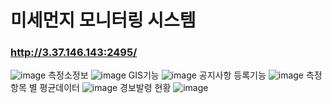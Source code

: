 # 미세먼지 모니터링 시스템
### http://3.37.146.143:2495/
![image](https://github.com/user-attachments/assets/25764c5e-6296-47d0-bacd-4943261db1ad)
측정소정보
![image](https://github.com/user-attachments/assets/62d8c1fe-bb57-47c1-8b3d-990db1b7d405)
GIS기능
![image](https://github.com/user-attachments/assets/8ae78f95-a43e-492d-b9e5-d66ecfc9b214)
공지사항 등록기능
![image](https://github.com/user-attachments/assets/41d25e12-2666-43c7-824a-7a97de8c65b7)
측정항목 별 평균데이터
![image](https://github.com/user-attachments/assets/8404c3d5-d398-458b-a6cf-83e776b1fc9e)
경보발령 현황
![image](https://github.com/user-attachments/assets/502aad58-5405-42ea-8ae5-922f164a40e9)

